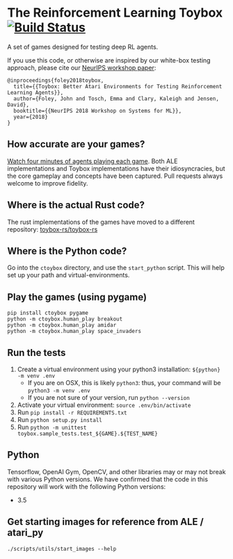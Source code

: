 # The Reinforcement Learning Toybox [![Build Status](https://travis-ci.com/toybox-rs/Toybox.svg?token=wqGZxUYsDSPaq1jz2zn6&branch=master)](https://travis-ci.com/toybox-rs/Toybox)

A set of games designed for testing deep RL agents.

If you use this code, or otherwise are inspired by our white-box testing approach, please cite our [NeurIPS workshop paper](https://arxiv.org/abs/1812.02850):

```
@inproceedings{foley2018toybox,
  title={{Toybox: Better Atari Environments for Testing Reinforcement Learning Agents}},
  author={Foley, John and Tosch, Emma and Clary, Kaleigh and Jensen, David},
  booktitle={{NeurIPS 2018 Workshop on Systems for ML}},
  year={2018}
}
```

## How accurate are your games?

[Watch four minutes of agents playing each game](https://www.youtube.com/watch?v=spx_YQQW1Lw). Both ALE implementations and Toybox implementations have their idiosyncracies, but the core gameplay and concepts have been captured. Pull requests always welcome to improve fidelity.

## Where is the actual Rust code?

The rust implementations of the games have moved to a different repository: [toybox-rs/toybox-rs](https://github.com/toybox-rs/toybox-rs)

## Where is the Python code?

Go into the ``ctoybox`` directory, and use the ``start_python`` script. This will help set up your path and virtual-environments.

## Play the games (using pygame)

    pip install ctoybox pygame
    python -m ctoybox.human_play breakout
    python -m ctoybox.human_play amidar
    python -m ctoybox.human_play space_invaders

## Run the tests

1. Create a virtual environment using your python3 installation: `${python} -m venv .env`
   * If you are on OSX, this is likely `python3`: thus, your command will be `python3 -m venv .env`
   * If you are not sure of your version, run `python --version`
1. Activate your virtual environment: `source .env/bin/activate`
2. Run `pip install -r REQUIREMENTS.txt`
3. Run `python setup.py install`
4. Run `python -m unittest toybox.sample_tests.test_${GAME}.${TEST_NAME}`


## Python

Tensorflow, OpenAI Gym, OpenCV, and other libraries may or may not break with various Python versions. We have confirmed that the code in this repository will work with the following Python versions:

* 3.5

## Get starting images for reference from ALE / atari_py

`./scripts/utils/start_images --help` 
